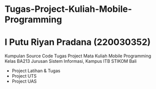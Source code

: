 # Tugas-Project-Kuliah-Mobile-Programming
# I Putu Riyan Pradana (220030352)

Kumpulan Source Code Tugas Project Mata Kuliah Mobile Programming Kelas BA213
Jurusan Sistem Informasi, Kampus ITB STIKOM Bali
- Project Latihan & Tugas
- Project UTS
- Project UAS

